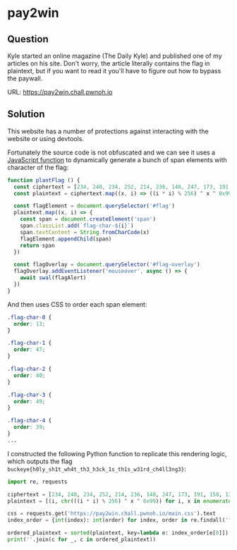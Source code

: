# pay2win

## Question

Kyle started an online magazine (The Daily Kyle) and published one of my articles on his site. Don't worry, the article literally contains the flag in plaintext, but if you want to read it you'll have to figure out how to bypass the paywall.

URL: https://pay2win.chall.pwnoh.io

## Solution
This website has a number of protections against interacting with the website or using devtools. 

Fortunately the source code is not obfuscated and we can see it uses a [JavaScript function](https://pay2win.chall.pwnoh.io/main.js) to dynamically generate a bunch of span elements with character of the flag:

```javascript
function plantFlag () {
  const ciphertext = [234, 240, 234, 252, 214, 236, 140, 247, 173, 191, 158, 132, 56, 4, 32, 73, 235, 193, 233, 152, 125, 19, 19, 237, 186, 131, 98, 52, 186, 143, 127, 43, 226, 233, 126, 15, 225, 171, 85, 55, 173, 123, 21, 147, 97, 21, 237, 11, 254, 129, 2, 131, 101, 63, 149, 61]
  const plaintext = ciphertext.map((x, i) => ((i * i) % 256) ^ x ^ 0x99)

  const flagElement = document.querySelector('#flag')
  plaintext.map((x, i) => {
    const span = document.createElement('span')
    span.classList.add(`flag-char-${i}`)
    span.textContent = String.fromCharCode(x)
    flagElement.appendChild(span)
    return span
  })

  const flagOverlay = document.querySelector('#flag-overlay')
  flagOverlay.addEventListener('mouseover', async () => {
    await swal(flagAlert)
  })
}
```

And then uses CSS to order each span element:
```css
.flag-char-0 {
  order: 13;
}

.flag-char-1 {
  order: 47;
}

.flag-char-2 {
  order: 40;
}

.flag-char-3 {
  order: 49;
}

.flag-char-4 {
  order: 39;
}
...
```

I constructed the following Python function to replicate this rendering logic, which outputs the flag `buckeye{h0ly_sh1t_wh4t_th3_h3ck_1s_th1s_w31rd_ch4ll3ng3}`:
```python
import re, requests

ciphertext = [234, 240, 234, 252, 214, 236, 140, 247, 173, 191, 158, 132, 56, 4, 32, 73, 235, 193, 233, 152, 125, 19, 19, 237, 186, 131, 98, 52, 186, 143, 127, 43, 226, 233, 126, 15, 225, 171, 85, 55, 173, 123, 21, 147, 97, 21, 237, 11, 254, 129, 2, 131, 101, 63, 149, 61]
plaintext = [(i, chr(((i * i) % 256) ^ x ^ 0x99)) for i, x in enumerate(ciphertext)]

css = requests.get('https://pay2win.chall.pwnoh.io/main.css').text
index_order = {int(index): int(order) for index, order in re.findall('flag\-char\-(\d+) {\n\s+order: (\d+)', css)}

ordered_plaintext = sorted(plaintext, key=lambda e: index_order[e[0]])
print(''.join(c for _, c in ordered_plaintext))
```
